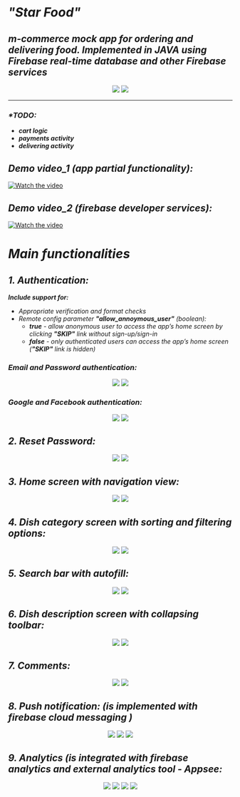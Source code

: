 # *"Star Food"*

## *m-commerce mock app for ordering and delivering food. Implemented in JAVA using Firebase real-time database and other Firebase services*

<p align="center">
  <img src="https://github.com/DimaKarpukhin/StarFoodApp/blob/master/screenshots/splashScreen.jpg"/>
  <img src="https://github.com/DimaKarpukhin/StarFoodApp/blob/master/screenshots/DB.jpg"/>
</p>

----------------

###  _*TODO:_
* ***cart logic***
* ***payments activity***
* ***delivering activity***

## _Demo video_1 (app partial functionality):_
  [![Watch the video](https://img.youtube.com/vi/D0brD3M8m7I/hqdefault.jpg)](https://youtu.be/D0brD3M8m7I)

## _Demo video_2 (firebase developer services):_
  [![Watch the video](https://img.youtube.com/vi/_HPWAmnItio/hqdefault.jpg)](https://youtu.be/_HPWAmnItio)


# *Main functionalities*

## *1. Authentication:*
***Include support for:***
* _Appropriate verification and format checks_
* _Remote config parameter **"_allow_annoymous_user_"** (boolean):_
  *  _**true** - allow anonymous user to access the app’s home screen by clicking **"SKIP"** link without sign-up/sign-in_
  * _**false** - only authenticated users can access the app’s home screen (**"SKIP"** link is hidden)_

### _Email and Password authentication:_
<p align="center">
  <img src="https://github.com/DimaKarpukhin/StarFoodApp/blob/master/screenshots/authMailPswd.jpg"/>
  <img src="https://github.com/DimaKarpukhin/StarFoodApp/blob/master/screenshots/signUp.jpg"/>
</p>

### _Google and Facebook authentication:_ 
<p align="center">
 <img src="https://github.com/DimaKarpukhin/StarFoodApp/blob/master/screenshots/authGoogle.jpg"/>
 <img src="https://github.com/DimaKarpukhin/StarFoodApp/blob/master/screenshots/authFaceBook.jpg"/>
</p>

## *2. Reset Password:* 
<p align="center">
  <img src="https://github.com/DimaKarpukhin/StarFoodApp/blob/master/screenshots/resetPswd.jpg"/>
  <img src="https://github.com/DimaKarpukhin/StarFoodApp/blob/master/screenshots/gotMailResetPswd.jpg"/>
</p>

## *3. Home screen with navigation view:*
<p align="center">
  <img src="https://github.com/DimaKarpukhin/StarFoodApp/blob/master/screenshots/homeScreen.jpg"/>
  <img src="https://github.com/DimaKarpukhin/StarFoodApp/blob/master/screenshots/homeNavView.jpg"/>
</p>

## *4. Dish category screen with sorting and filtering options:*
<p align="center">
  <img src="https://github.com/DimaKarpukhin/StarFoodApp/blob/master/screenshots/dishes.jpg"/>
  <img src="https://github.com/DimaKarpukhin/StarFoodApp/blob/master/screenshots/sortAndFilter.jpg"/>
</p>

## *5. Search bar with autofill:*
<p align="center">
  <img src="https://github.com/DimaKarpukhin/StarFoodApp/blob/master/screenshots/searchBar.jpg"/>
  <img src="https://github.com/DimaKarpukhin/StarFoodApp/blob/master/screenshots/searchResult.jpg"/>
</p>

## *6. Dish description screen with collapsing toolbar:*
<p align="center">
  <img src="https://github.com/DimaKarpukhin/StarFoodApp/blob/master/screenshots/dishDescription.jpg"/>
  <img src="https://github.com/DimaKarpukhin/StarFoodApp/blob/master/screenshots/dishCollapsToolbar.jpg"/>
</p>

## *7. Comments:*
<p align="center">
  <img src="https://github.com/DimaKarpukhin/StarFoodApp/blob/master/screenshots/commentsWrite.jpg"/>
  <img src="https://github.com/DimaKarpukhin/StarFoodApp/blob/master/screenshots/commentsRead.jpg"/>
</p>
 
 ## *8. Push notification: (is implemented with firebase cloud messaging )*
<p align="center">
  <img src="https://github.com/DimaKarpukhin/StarFoodApp/blob/master/screenshots/pushPromoPizza.jpg"/>
  <img src="https://github.com/DimaKarpukhin/StarFoodApp/blob/master/screenshots/promoChannels.jpg"/>
  <img src="https://github.com/DimaKarpukhin/StarFoodApp/blob/master/screenshots/pushPromoBurger.jpg"/>
</p>

 ## *9. Analytics (is integrated with firebase analytics and external analytics tool - Appsee:*
<p align="center">
  <img src="https://github.com/DimaKarpukhin/StarFoodApp/blob/master/screenshots/appseeEvents.jpg"/>
  <img src="https://github.com/DimaKarpukhin/StarFoodApp/blob/master/screenshots/appseeDishChoice.jpg"/>
  <img src="https://github.com/DimaKarpukhin/StarFoodApp/blob/master/screenshots/appseeFoodCatChoice.jpg"/>
  <img src="https://github.com/DimaKarpukhin/StarFoodApp/blob/master/screenshots/appseePerchase.jpg"/>
</p>
 
 

